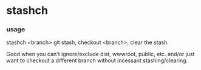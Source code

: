 # stashch

### usage
stashch \<branch\>
git stash, checkout \<branch\>, clear the stash. 

Good when you can't ignore/exclude dist, wwwroot, public, etc. and/or just want to checkout a different branch without incessant stashing/clearing.
